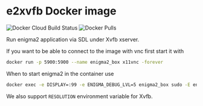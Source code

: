 # e2xvfb Docker image

![Docker Cloud Build Status](https://img.shields.io/docker/cloud/build/technic93/e2xvfb.svg)
![Docker Pulls](https://img.shields.io/docker/pulls/technic93/e2xvfb.svg)

Run enigma2 application via SDL under Xvfb xserver.

If you want to be able to connect to the image with vnc first start it with
```bash
docker run -p 5900:5900 --name enigma2_box x11vnc -forever
```
When to start enigma2 in the container use
```bash
docker exec -e DISPLAY=:99 -e ENIGMA_DEBUG_LVL=5 enigma2_box sudo -E enigma2
```
We also support `RESOLUTION` environment variable for Xvfb.
